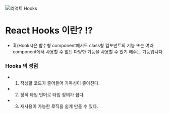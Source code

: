 ![리액트 Hooks](https://user-images.githubusercontent.com/80079066/118940470-b567bf00-b98b-11eb-80db-8bbf331a05dd.jpeg)

# React Hooks 이란? :interrobang:
- 훅(Hooks)은 함수형 component에서도 class형 컴포넌트의 기능 또는 여러 component에서 사용할 수 없던 다양한 기능을 사용할 수 있기 해주는 기능입니다.

### Hooks 의 정점
- 1. 작성할 코드가 줄어들어 가독성이 좋아진다.
- 2. 정적 타입 언어로 타입 정의가 쉽다.
- 3. 재사용이 가능한 로직을 쉽게 만들 수 있다.
